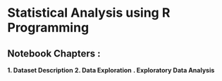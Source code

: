 # Statistical Analysis using R Programming
## Notebook Chapters :
**1. Dataset Description**
**2. Data Exploration**
**. Exploratory Data Analysis**
